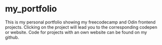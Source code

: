 # my_portfolio
This is my personal portfolio showing my freecodecamp and Odin frontend projects. 
Clicking on the project will lead you to the corresponding codepen or website.
Code for projects with an own website can be found on my github.
